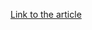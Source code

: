 [Link to the article](https://www.fortinet.com/blog/threat-research/in-depth-analysis-of-net-malware-javaupdtr.html)
